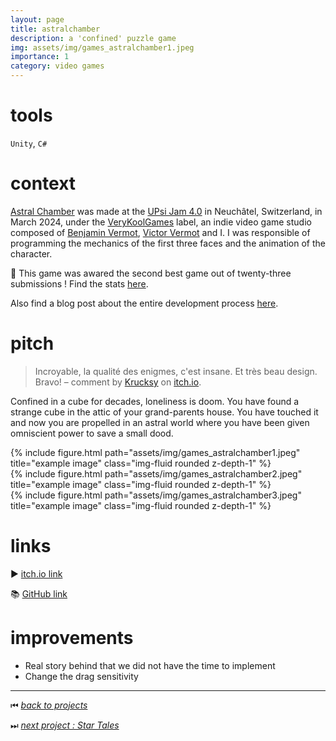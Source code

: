 ```yaml
---
layout: page
title: astralchamber
description: a 'confined' puzzle game
img: assets/img/games_astralchamber1.jpeg
importance: 1
category: video games
---
```


# tools

`Unity`, `C#`

# context

[Astral Chamber](https://kennethrioja.itch.io/astralchamber) was made at the [UPsi Jam 4.0](https://itch.io/jam/upsi-jam-4-0) in Neuchâtel, Switzerland, in March 2024, under the [VeryKoolGames](https://www.instagram.com/verykoolgames/) label, an indie video game studio composed of [Benjamin Vermot](https://benjaminvermot.ch/index.html), [Victor Vermot](https://www.linkedin.com/in/victor-vermot-petit-outhenin-02786b23b/) and I. I was responsible of programming the mechanics of the first three faces and the animation of the character.

🥈 This game was awared the second best game out of twenty-three submissions ! Find the stats [here](https://itch.io/jam/upsi-jam-4-0/rate/2603728).

Also find a blog post about the entire development process [here](../../blog/2024/we-got-the-second-place-at-the-upsi-jam-2024).

# pitch

> Incroyable, la qualité des enigmes, c'est insane. Et très beau design. Bravo! – comment by [Krucksy](https://itch.io/profile/krucksy) on [itch.io](https://kennethrioja.itch.io/astralchamber).

Confined in a cube for decades, loneliness is doom. You have found a strange cube in the attic of your grand-parents house. You have touched it and now you are propelled in an astral world where you have been given omniscient power to save a small dood.

<div class="row">
    <div class="col-sm mt-3 mt-md-0">
        {% include figure.html path="assets/img/games_astralchamber1.jpeg" title="example image" class="img-fluid rounded z-depth-1" %}
    </div>
    <div class="col-sm mt-3 mt-md-0">
        {% include figure.html path="assets/img/games_astralchamber2.jpeg" title="example image" class="img-fluid rounded z-depth-1" %}
    </div>
    <div class="col-sm mt-3 mt-md-0">
        {% include figure.html path="assets/img/games_astralchamber3.jpeg" title="example image" class="img-fluid rounded z-depth-1" %}
    </div>
</div>

# links

▶️ [itch.io link](https://kennethrioja.itch.io/astralchamber)

📚 [GitHub link](https://github.com/VeryKoolGames/upsi_jam_2024)

# improvements

- Real story behind that we did not have the time to implement
- Change the drag sensitivity

______

⏮ [*back to projects*](./..)

⏭ [*next project : Star Tales*](./../vg_startales)